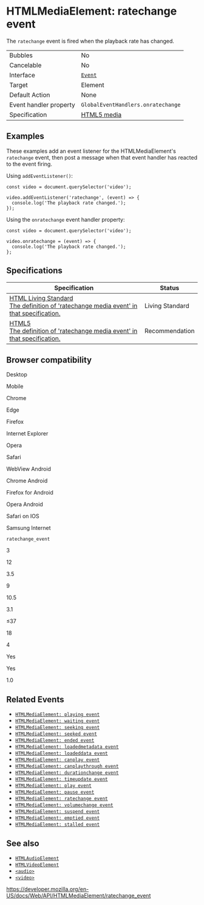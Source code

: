 # HTMLMediaElement: ratechange event

The `ratechange` event is fired when the playback rate has changed.

<table><tbody><tr class="odd"><td>Bubbles</td><td>No</td></tr><tr class="even"><td>Cancelable</td><td>No</td></tr><tr class="odd"><td>Interface</td><td><a href="../event"><code>Event</code></a></td></tr><tr class="even"><td>Target</td><td>Element</td></tr><tr class="odd"><td>Default Action</td><td>None</td></tr><tr class="even"><td>Event handler property</td><td><span class="page-not-created"><code>GlobalEventHandlers.onratechange</code></span></td></tr><tr class="odd"><td>Specification</td><td><a href="https://www.whatwg.org/specs/web-apps/current-work/multipage/the-video-element.html#event-media-playing">HTML5 media</a></td></tr></tbody></table>

## Examples

These examples add an event listener for the HTMLMediaElement's `ratechange` event, then post a message when that event handler has reacted to the event firing.

Using `addEventListener()`:

    const video = document.querySelector('video');

    video.addEventListener('ratechange', (event) => {
      console.log('The playback rate changed.');
    });

Using the `onratechange` event handler property:

    const video = document.querySelector('video');

    video.onratechange = (event) => {
      console.log('The playback rate changed.');
    };

## Specifications

<table><thead><tr class="header"><th>Specification</th><th>Status</th></tr></thead><tbody><tr class="odd"><td><a href="https://html.spec.whatwg.org/multipage/media.html#event-media-ratechange">HTML Living Standard<br />
<span class="small">The definition of 'ratechange media event' in that specification.</span></a></td><td><span class="spec-living">Living Standard</span></td></tr><tr class="even"><td><a href="https://www.w3.org/TR/html52/embedded-content-0.html#event-media-ratechange">HTML5<br />
<span class="small">The definition of 'ratechange media event' in that specification.</span></a></td><td><span class="spec-rec">Recommendation</span></td></tr></tbody></table>

## Browser compatibility

Desktop

Mobile

Chrome

Edge

Firefox

Internet Explorer

Opera

Safari

WebView Android

Chrome Android

Firefox for Android

Opera Android

Safari on IOS

Samsung Internet

`ratechange_event`

3

12

3.5

9

10.5

3.1

≤37

18

4

Yes

Yes

1.0

## Related Events

- [`HTMLMediaElement: playing event`](playing_event)
- [`HTMLMediaElement: waiting event`](waiting_event)
- [`HTMLMediaElement: seeking event`](seeking_event)
- [`HTMLMediaElement: seeked event`](seeked_event)
- [`HTMLMediaElement: ended event`](ended_event)
- [`HTMLMediaElement: loadedmetadata event`](loadedmetadata_event)
- [`HTMLMediaElement: loadeddata event`](loadeddata_event)
- [`HTMLMediaElement: canplay event`](canplay_event)
- [`HTMLMediaElement: canplaythrough event`](canplaythrough_event)
- [`HTMLMediaElement: durationchange event`](durationchange_event)
- [`HTMLMediaElement: timeupdate event`](timeupdate_event)
- [`HTMLMediaElement: play event`](play_event)
- [`HTMLMediaElement: pause event`](pause_event)
- [`HTMLMediaElement: ratechange event`](ratechange_event)
- [`HTMLMediaElement: volumechange event`](volumechange_event)
- [`HTMLMediaElement: suspend event`](suspend_event)
- [`HTMLMediaElement: emptied event`](emptied_event)
- [`HTMLMediaElement: stalled event`](stalled_event)

## See also

- [`HTMLAudioElement`](../htmlaudioelement)
- [`HTMLVideoElement`](../htmlvideoelement)
- [`<audio>`](https://developer.mozilla.org/en-US/docs/Web/HTML/Element/audio)
- [`<video>`](https://developer.mozilla.org/en-US/docs/Web/HTML/Element/video)

<a href="https://developer.mozilla.org/en-US/docs/Web/API/HTMLMediaElement/ratechange_event" class="_attribution-link">https://developer.mozilla.org/en-US/docs/Web/API/HTMLMediaElement/ratechange_event</a>
